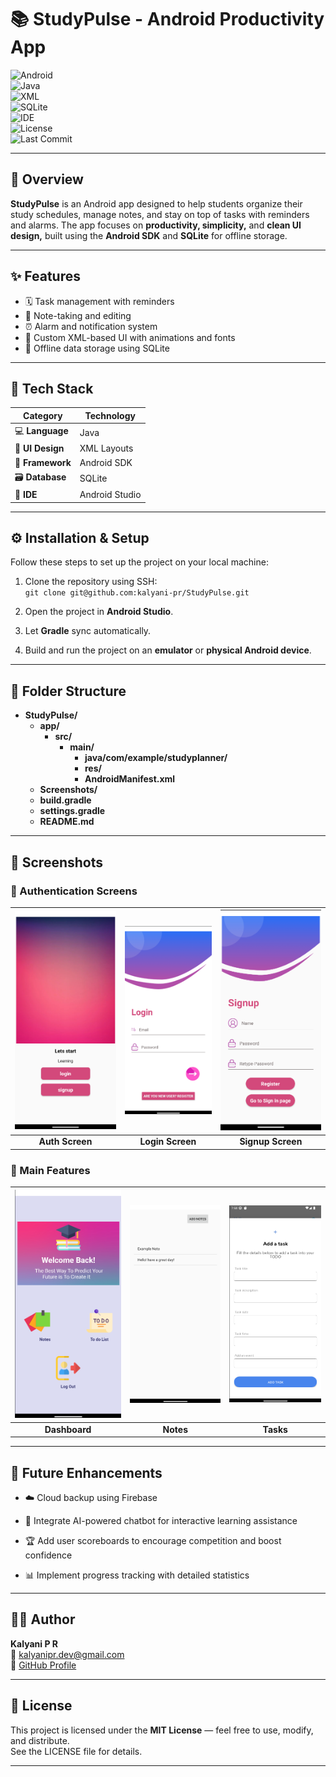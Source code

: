 # 📚 StudyPulse - Android Productivity App

![Android](https://img.shields.io/badge/Platform-Android-brightgreen?logo=android)  
![Java](https://img.shields.io/badge/Language-Java-orange?logo=openjdk)  
![XML](https://img.shields.io/badge/UI-XML-blue?logo=android)  
![SQLite](https://img.shields.io/badge/Database-SQLite-blue?logo=sqlite)  
![IDE](https://img.shields.io/badge/IDE-Android%20Studio-green?logo=androidstudio)  
![License](https://img.shields.io/badge/License-MIT-lightgrey)  
![Last Commit](https://img.shields.io/github/last-commit/kalyani-pr/StudyPulse?color=yellow)  


---


## 🧠 Overview

**StudyPulse** is an Android app designed to help students organize their study schedules, manage notes, and stay on top of tasks with reminders and alarms.
The app focuses on **productivity, simplicity,** and **clean UI design,** built using the **Android SDK** and **SQLite** for offline storage.


---


## ✨ Features  

- 🗓️ Task management with reminders  
- 📝 Note-taking and editing  
- ⏰ Alarm and notification system  
- 🎨 Custom XML-based UI with animations and fonts  
- 💾 Offline data storage using SQLite  
 
 
---


## 🧩 Tech Stack  

| Category | Technology |
|-----------|-------------|
| 💻 **Language** | Java |
| 🎨 **UI Design** | XML Layouts |
| 🧠 **Framework** | Android SDK |
| 🗃️ **Database** | SQLite |
| 🧰 **IDE** | Android Studio |  


---


## ⚙️ Installation & Setup

Follow these steps to set up the project on your local machine:

1. Clone the repository using SSH:  
   `git clone git@github.com:kalyani-pr/StudyPulse.git`

2. Open the project in **Android Studio**.  
3. Let **Gradle** sync automatically.  
4. Build and run the project on an **emulator** or **physical Android device**.  


---


## 📁 Folder Structure

- **StudyPulse/**
  - **app/**
    - **src/**
      - **main/**
        - **java/com/example/studyplanner/**
        - **res/**
        - **AndroidManifest.xml**
  - **Screenshots/**
  - **build.gradle**
  - **settings.gradle**
  - **README.md**


---


## 📸 Screenshots

### 🔐 Authentication Screens  

| ![Auth](Screenshots/SP_auth.png) | ![Login](Screenshots/SP_login.png) | ![Signup](Screenshots/SP_signup.png) |
|:---:|:---:|:---:|
| **Auth Screen** | **Login Screen** | **Signup Screen** |


### 🧭 Main Features  

| ![Dashboard](Screenshots/SP_dashboard.png) | ![Notes](Screenshots/SP_notes.png) | ![Tasks](Screenshots/SP_tasks.png) |
|:---:|:---:|:---:|
| **Dashboard** | **Notes** | **Tasks** |


---


## 🚀 Future Enhancements

- ☁️ Cloud backup using Firebase

- 🤖 Integrate AI-powered chatbot for interactive learning assistance

- 🏆 Add user scoreboards to encourage competition and boost confidence

- 📊 Implement progress tracking with detailed statistics


---


## 👩‍💻 Author

**Kalyani P R**  
📧 [kalyanipr.dev@gmail.com](mailto:kalyanipr.dev@gmail.com)  
🔗 [GitHub Profile](https://github.com/kalyani-pr)


---


## 🪪 License  

This project is licensed under the **MIT License** — feel free to use, modify, and distribute.  
See the LICENSE file for details.


---